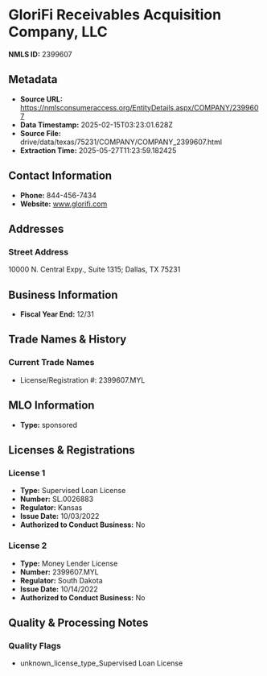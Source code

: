 # GloriFi Receivables Acquisition Company, LLC

**NMLS ID:** 2399607

## Metadata
- **Source URL:** https://nmlsconsumeraccess.org/EntityDetails.aspx/COMPANY/2399607
- **Data Timestamp:** 2025-02-15T03:23:01.628Z
- **Source File:** drive/data/texas/75231/COMPANY/COMPANY_2399607.html
- **Extraction Time:** 2025-05-27T11:23:59.182425

## Contact Information
- **Phone:** 844-456-7434
- **Website:** www.glorifi.com

## Addresses
### Street Address
10000 N. Central Expy., Suite 1315; Dallas, TX 75231

## Business Information
- **Fiscal Year End:** 12/31

## Trade Names & History
### Current Trade Names
- License/Registration #: 2399607.MYL

## MLO Information
- **Type:** sponsored

## Licenses & Registrations

### License 1
- **Type:** Supervised Loan License
- **Number:** SL.0026883
- **Regulator:** Kansas
- **Issue Date:** 10/03/2022
- **Authorized to Conduct Business:** No

### License 2
- **Type:** Money Lender License
- **Number:** 2399607.MYL
- **Regulator:** South Dakota
- **Issue Date:** 10/14/2022
- **Authorized to Conduct Business:** No

## Quality & Processing Notes
### Quality Flags
- unknown_license_type_Supervised Loan License
